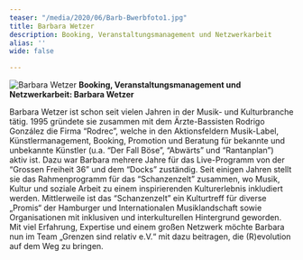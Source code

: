 ```yaml
---
teaser: "/media/2020/06/Barb-Bwerbfoto1.jpg"
title: Barbara Wetzer
description: Booking, Veranstaltungsmanagement und Netzwerkarbeit
alias: ''
wide: false

---
```

![Barbara Wetzer](/media/2020/06/Barb-Bwerbfoto1.jpg "Barbara Wetzer") **Booking, Veranstaltungsmanagement und Netzwerkarbeit: Barbara Wetzer**

Barbara Wetzer ist schon seit vielen Jahren in der Musik- und Kulturbranche tätig. 1995 gründete sie zusammen mit dem Ärzte-Bassisten Rodrigo González die Firma “Rodrec”, welche in den Aktionsfeldern Musik-Label, Künstlermanagement, Booking, Promotion und Beratung für bekannte und unbekannte Künstler (u.a. “Der Fall Böse”, “Abwärts” und “Rantanplan”) aktiv ist. Dazu war Barbara mehrere Jahre für das Live-Programm von der “Grossen Freiheit 36” und dem “Docks” zuständig. Seit einigen Jahren stellt sie das Rahmenprogramm für das “Schanzenzelt” zusammen, wo Musik, Kultur und soziale Arbeit zu einem inspirierenden Kulturerlebnis inkludiert werden. Mittlerweile ist das “Schanzenzelt” ein Kulturtreff für diverse „Promis“ der Hamburger und Internationalen Musiklandschaft sowie Organisationen mit inklusiven und interkulturellen Hintergrund geworden. Mit viel Erfahrung, Expertise und einem großen Netzwerk möchte Barbara nun im Team „Grenzen sind relativ e.V.“ mit dazu beitragen, die (R)evolution auf dem Weg zu bringen.